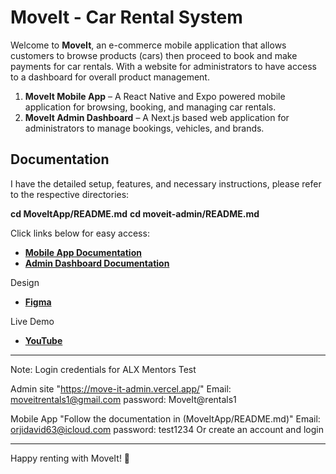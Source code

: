 # MoveIt - Car Rental System

Welcome to **MoveIt**, an e-commerce mobile application that allows customers to browse products (cars) then proceed to book and make payments for car rentals. With a website for administrators to have access to a dashboard for overall product management.

1. **MoveIt Mobile App** – A React Native and Expo powered mobile application for browsing, booking, and managing car rentals.
2. **MoveIt Admin Dashboard** – A Next.js based web application for administrators to manage bookings, vehicles, and brands.

## Documentation

I have the detailed setup, features, and necessary instructions, please refer to the respective directories:

**cd MoveItApp/README.md**
**cd moveit-admin/README.md**


Click links below for easy access:

- **[Mobile App Documentation](./MoveItApp/README.md)**
- **[Admin Dashboard Documentation](./moveit-admin/README.md)**

Design

- **[Figma](https://www.figma.com/design/g1hwWjwPpKLfgvrZHpKc9Y/MoveIt?node-id=0-1&t=8zSoXsGmF5hndTv4-1)**

Live Demo

- **[YouTube](https://youtu.be/u_2vPF3azbU)**

---

Note: Login credentials for ALX Mentors Test

Admin site 
"https://move-it-admin.vercel.app/"
Email: moveitrentals1@gmail.com
password: MoveIt@rentals1

Mobile App
"Follow the documentation in (MoveItApp/README.md)"
Email: orjidavid63@icloud.com
password: test1234
Or create an account and login

---

Happy renting with MoveIt! 🚗
